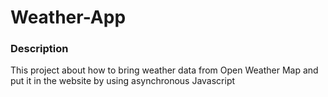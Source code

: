 # Weather-App

### Description
This project about how to bring weather data from Open Weather Map and put it in the website by using asynchronous Javascript
